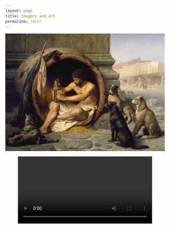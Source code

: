 ```yaml
---
layout: page
title: Imagery and art
permalink: /art/
---
```


![Diogenes sitting in his tub (Jean-Léon Gérôme, 1860)](/images/diogenes-sitting-in-his-tub.jpg "Diogenes sitting in his bathtub")

<figure>
<video width="100%" controls>
  <source src="/videos/picard-wisdom.mp4" type="video/mp4">
Your browser does not support the video tag.
</video> 
</figure>
